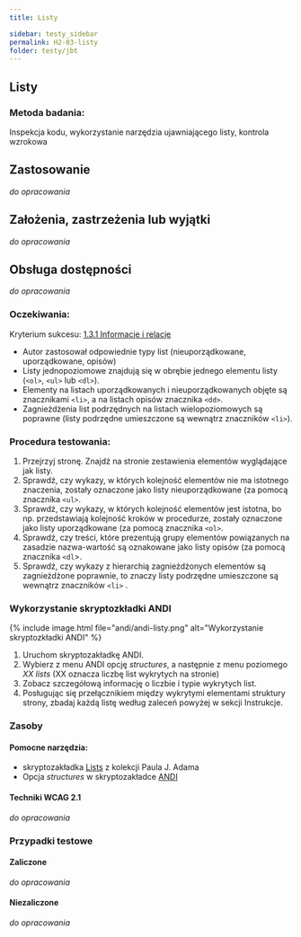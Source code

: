 ```yaml
---
title: Listy

sidebar: testy_sidebar
permalink: H2-03-listy
folder: testy/jbt
---
```


## Listy

### Metoda badania:
Inspekcja kodu, wykorzystanie narzędzia ujawniającego listy, kontrola wzrokowa

## Zastosowanie
_do opracowania_
## Założenia, zastrzeżenia lub wyjątki
_do opracowania_

## Obsługa dostępności
_do opracowania_

### Oczekiwania:
Kryterium sukcesu: [1.3.1 Informacje i relacje](https://wcag.lepszyweb.pl/#info-and-relationships)
-	Autor zastosował odpowiednie typy list (nieuporządkowane, uporządkowane, opisów)
-	Listy jednopoziomowe znajdują się w obrębie jednego elementu listy (`<ol>`, `<ul>` lub `<dl>`).
-	Elementy na listach uporządkowanych i nieuporządkowanych objęte są znacznikami `<li>`, a na listach opisów znacznika `<dd>`.
-	Zagnieżdżenia list podrzędnych na listach wielopoziomowych są poprawne (listy podrzędne umieszczone są wewnątrz znaczników `<li>`).

### Procedura testowania:
1.	Przejrzyj stronę. Znajdź na stronie zestawienia elementów wyglądające jak listy.
2.	Sprawdź, czy wykazy, w których kolejność elementów nie ma istotnego znaczenia, zostały oznaczone jako listy nieuporządkowane (za pomocą znacznika `<ul>`.
3.	Sprawdź, czy wykazy, w których kolejność elementów jest istotna, bo np. przedstawiają kolejność kroków w procedurze, zostały oznaczone jako listy uporządkowane (za pomocą znacznika `<ol>`.
4.	Sprawdź, czy treści, które prezentują grupy elementów powiązanych na zasadzie nazwa-wartość są oznakowane jako listy opisów (za pomocą znacznika `<dl`>.  
5.	Sprawdź, czy wykazy z hierarchią zagnieżdżonych elementów są zagnieżdżone poprawnie, to znaczy listy podrzędne umieszczone są wewnątrz znaczników `<li>` .  


### Wykorzystanie skryptozkładki ANDI

{% include image.html file="andi/andi-listy.png" alt="Wykorzystanie skryptozkładki ANDI" %}
1.	Uruchom skryptozakładkę ANDI.
2.	Wybierz z menu ANDI opcję *structures*, a następnie z menu poziomego *XX lists* (XX oznacza liczbę list wykrytych na stronie)
3.	Zobacz szczegółową informację o liczbie i typie wykrytych list.
4.	Posługując się przełącznikiem między wykrytymi elementami struktury strony, zbadaj każdą listę według zaleceń powyżej w sekcji Instrukcje.    

### Zasoby

#### Pomocne narzędzia:
-	skryptozakładka [Lists](http://pauljadam.com/bookmarklets/index.html) z kolekcji Paula J. Adama
-	Opcja *structures* w skryptozakładce [ANDI](https://lepszyweb.pl/andi/help/install.html)

#### Techniki WCAG 2.1
_do opracowania_

### Przypadki testowe

#### Zaliczone
_do opracowania_

#### Niezaliczone
_do opracowania_
